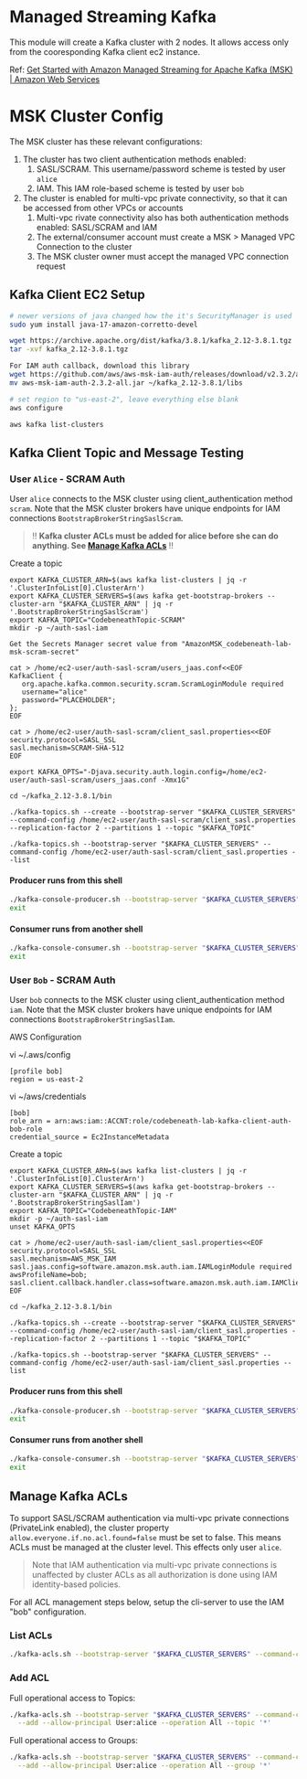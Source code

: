 # Managed Streaming Kafka
This module will create a Kafka cluster with 2 nodes. It allows access only from the cooresponding Kafka client ec2 instance.

Ref: [Get Started with Amazon Managed Streaming for Apache Kafka (MSK) | Amazon Web Services](https://www.youtube.com/watch?v=5WaIgJwYpS8)

# MSK Cluster Config

The MSK cluster has these relevant configurations:
1. The cluster has two client authentication methods enabled:
   1. SASL/SCRAM. This username/password scheme is tested by user `alice`
   2. IAM. This IAM role-based scheme is tested by user `bob`
2. The cluster is enabled for multi-vpc private connectivity, so that it can be accessed from other VPCs or accounts
   1. Multi-vpc rivate connectivity also has both authentication methods enabled: SASL/SCRAM and IAM
   2. The external/consumer account must create a MSK > Managed VPC Connection to the cluster
   3. The MSK cluster owner must accept the managed VPC connection request 

## Kafka Client EC2 Setup
```bash
# newer versions of java changed how the it's SecurityManager is used
sudo yum install java-17-amazon-corretto-devel

wget https://archive.apache.org/dist/kafka/3.8.1/kafka_2.12-3.8.1.tgz
tar -xvf kafka_2.12-3.8.1.tgz 

For IAM auth callback, download this library
wget https://github.com/aws/aws-msk-iam-auth/releases/download/v2.3.2/aws-msk-iam-auth-2.3.2-all.jar
mv aws-msk-iam-auth-2.3.2-all.jar ~/kafka_2.12-3.8.1/libs

# set region to "us-east-2", leave everything else blank
aws configure

aws kafka list-clusters
```

## Kafka Client Topic and Message Testing

### User `Alice` - SCRAM Auth

User `alice` connects to the MSK cluster using client_authentication method `scram`. Note that the MSK cluster brokers have unique endpoints for IAM connections `BootstrapBrokerStringSaslScram`.

> !! **Kafka cluster ACLs must be added for alice before she can do anything. See [Manage Kafka ACLs](#manage-kafka-acls)** !!

Create a topic
```
export KAFKA_CLUSTER_ARN=$(aws kafka list-clusters | jq -r '.ClusterInfoList[0].ClusterArn')
export KAFKA_CLUSTER_SERVERS=$(aws kafka get-bootstrap-brokers --cluster-arn "$KAFKA_CLUSTER_ARN" | jq -r '.BootstrapBrokerStringSaslScram')
export KAFKA_TOPIC="CodebeneathTopic-SCRAM"
mkdir -p ~/auth-sasl-iam

Get the Secrets Manager secret value from "AmazonMSK_codebeneath-lab-msk-scram-secret"

cat > /home/ec2-user/auth-sasl-scram/users_jaas.conf<<EOF
KafkaClient {
   org.apache.kafka.common.security.scram.ScramLoginModule required
   username="alice"
   password="PLACEHOLDER";
};
EOF

cat > /home/ec2-user/auth-sasl-scram/client_sasl.properties<<EOF
security.protocol=SASL_SSL
sasl.mechanism=SCRAM-SHA-512
EOF

export KAFKA_OPTS="-Djava.security.auth.login.config=/home/ec2-user/auth-sasl-scram/users_jaas.conf -Xmx1G"

cd ~/kafka_2.12-3.8.1/bin

./kafka-topics.sh --create --bootstrap-server "$KAFKA_CLUSTER_SERVERS" --command-config /home/ec2-user/auth-sasl-scram/client_sasl.properties --replication-factor 2 --partitions 1 --topic "$KAFKA_TOPIC"

./kafka-topics.sh --bootstrap-server "$KAFKA_CLUSTER_SERVERS" --command-config /home/ec2-user/auth-sasl-scram/client_sasl.properties --list
```

#### Producer runs from this shell
```bash
./kafka-console-producer.sh --bootstrap-server "$KAFKA_CLUSTER_SERVERS" --producer.config /home/ec2-user/auth-sasl-scram/client_sasl.properties --topic "$KAFKA_TOPIC"
exit
```

#### Consumer runs from another shell
```bash
./kafka-console-consumer.sh --bootstrap-server "$KAFKA_CLUSTER_SERVERS" --consumer.config /home/ec2-user/auth-sasl-scram/client_sasl.properties --topic "$KAFKA_TOPIC" --from-beginning
exit
```
### User `Bob` - SCRAM Auth

User `bob` connects to the MSK cluster using client_authentication method `iam`. Note that the MSK cluster brokers have unique endpoints for IAM connections `BootstrapBrokerStringSaslIam`.

AWS Configuration

vi ~/.aws/config
```
[profile bob]
region = us-east-2
```

vi ~/aws/credentials
```
[bob]
role_arn = arn:aws:iam::ACCNT:role/codebeneath-lab-kafka-client-auth-bob-role
credential_source = Ec2InstanceMetadata
```

Create a topic
```
export KAFKA_CLUSTER_ARN=$(aws kafka list-clusters | jq -r '.ClusterInfoList[0].ClusterArn')
export KAFKA_CLUSTER_SERVERS=$(aws kafka get-bootstrap-brokers --cluster-arn "$KAFKA_CLUSTER_ARN" | jq -r '.BootstrapBrokerStringSaslIam')
export KAFKA_TOPIC="CodebeneathTopic-IAM"
mkdir -p ~/auth-sasl-iam
unset KAFKA_OPTS

cat > /home/ec2-user/auth-sasl-iam/client_sasl.properties<<EOF
security.protocol=SASL_SSL
sasl.mechanism=AWS_MSK_IAM
sasl.jaas.config=software.amazon.msk.auth.iam.IAMLoginModule required awsProfileName=bob;
sasl.client.callback.handler.class=software.amazon.msk.auth.iam.IAMClientCallbackHandler
EOF

cd ~/kafka_2.12-3.8.1/bin

./kafka-topics.sh --create --bootstrap-server "$KAFKA_CLUSTER_SERVERS" --command-config /home/ec2-user/auth-sasl-iam/client_sasl.properties --replication-factor 2 --partitions 1 --topic "$KAFKA_TOPIC"

./kafka-topics.sh --bootstrap-server "$KAFKA_CLUSTER_SERVERS" --command-config /home/ec2-user/auth-sasl-iam/client_sasl.properties --list
```

#### Producer runs from this shell
```bash
./kafka-console-producer.sh --bootstrap-server "$KAFKA_CLUSTER_SERVERS" --producer.config /home/ec2-user/auth-sasl-iam/client_sasl.properties --topic "$KAFKA_TOPIC"
exit
```

#### Consumer runs from another shell
```bash
./kafka-console-consumer.sh --bootstrap-server "$KAFKA_CLUSTER_SERVERS" --consumer.config /home/ec2-user/auth-sasl-iam/client_sasl.properties --topic "$KAFKA_TOPIC" --from-beginning
exit
```

## Manage Kafka ACLs

To support SASL/SCRAM authentication via multi-vpc private connections (PrivateLink enabled), the cluster property `allow.everyone.if.no.acl.found=false` must be set to false. This means ACLs must be managed at the cluster level. This effects only user `alice`.

> Note that IAM authentication via multi-vpc private connections is unaffected by cluster ACLs as all authorization is done using IAM identity-based policies. 

For all ACL management steps below, setup the cli-server to use the IAM "bob" configuration.

### List ACLs
```bash
./kafka-acls.sh --bootstrap-server "$KAFKA_CLUSTER_SERVERS" --command-config /home/ec2-user/auth-sasl-iam/client_sasl.properties --list
```

### Add ACL

Full operational access to Topics:
```bash
./kafka-acls.sh --bootstrap-server "$KAFKA_CLUSTER_SERVERS" --command-config /home/ec2-user/auth-sasl-iam/client_sasl.properties \
  --add --allow-principal User:alice --operation All --topic '*'
```

Full operational access to Groups:
```bash
./kafka-acls.sh --bootstrap-server "$KAFKA_CLUSTER_SERVERS" --command-config /home/ec2-user/auth-sasl-iam/client_sasl.properties \
  --add --allow-principal User:alice --operation All --group '*'
```
